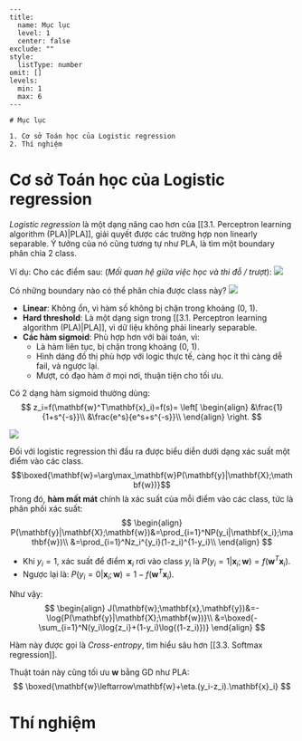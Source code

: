 
```insta-toc
---
title:
  name: Mục lục
  level: 1
  center: false
exclude: ""
style:
  listType: number
omit: []
levels:
  min: 1
  max: 6
---

# Mục lục

1. Cơ sở Toán học của Logistic regression
2. Thí nghiệm
```

# Cơ sở Toán học của Logistic regression

*Logistic regression* là một dạng nâng cao hơn của [[3.1. Perceptron learning algorithm (PLA)|PLA]], giải quyết được các trường hợp non linearly separable. Ý tưởng của nó cũng tương tự như PLA, là tìm một boundary phân chia 2 class.

Ví dụ: Cho các điểm sau: (*Mối quan hệ giữa việc học và thi đỗ / trượt*):
![](https://machinelearningcoban.com/assets/LogisticRegression/ex1.png)

Có những boundary nào có thể phân chia được class này?
![](https://machinelearningcoban.com/assets/LogisticRegression/activation.png)
- **Linear**: Không ổn, vì hàm số không bị chặn trong khoảng (0, 1).
- **Hard threshold**: Là một dạng sign trong [[3.1. Perceptron learning algorithm (PLA)|PLA]], vì dữ liệu không phải linearly separable.
- **Các hàm sigmoid**: Phù hợp hơn với bài toán, vì:
	- Là hàm liên tục, bị chặn trong khoảng (0, 1).
	- Hình dáng đồ thị phù hợp với logic thực tế, càng học ít thì càng dễ fail, và ngược lại.
	- Mượt, có đạo hàm ở mọi nơi, thuận tiện cho tối ưu.

Có 2 dạng hàm sigmoid thường dùng:
$$
z_i=f(\mathbf{w}^T\mathbf{x}_i)=f(s)=
\left[
\begin{align}
&\frac{1}{1+s^{-s}}\\
&\frac{e^s}{e^s+s^{-s}}\\
\end{align}
\right.
$$

![](https://machinelearningcoban.com/assets/LogisticRegression/lg_results.png)

Đối với logistic regression thì đầu ra được biểu diễn dưới dạng xác suất một điểm vào các class.
$$\boxed{\mathbf{w}=\arg\max_\mathbf{w}P(\mathbf{y}|\mathbf{X};\mathbf{w})}$$
Trong đó, **hàm mất mát** chính là xác suất của mỗi điểm vào các class, tức là phân phối xác suất:
$$
\begin{align}
P(\mathbf{y}|\mathbf{X};\mathbf{w})&=\prod_{i=1}^NP(y_i|\mathbf{x_i};\mathbf{w})\\
&=\prod_{i=1}^Nz_i^{y_i}(1-z_i)^{1-y_i}\\
\end{align}
$$
- Khi $y_i=1$, xác suất để điểm $\mathbf{x}_i$ rơi vào class $y_i$ là $P(y_i=1|\mathbf{x}_i;\mathbf{w})=f(\mathbf{w}^T\mathbf{x}_i)$.
- Ngược lại là: $P(y_i=0|\mathbf{x}_i;\mathbf{w})=1-f(\mathbf{w}^T\mathbf{x}_i)$.

Như vậy:
$$
\begin{align}
J(\mathbf{w};\mathbf{x},\mathbf{y})&=-\log{P(\mathbf{y}|\mathbf{X};\mathbf{w})}\\
&=\boxed{-\sum_{i=1}^N(y_i\log{z_i}+(1-y_i)\log{(1-z_i)})}
\end{align}
$$

Hàm này được gọi là *Cross-entropy*, tìm hiểu sâu hơn [[3.3. Softmax regression]].

Thuật toán này cũng tối ưu $\mathbf{w}$ bằng GD như PLA:
$$
\boxed{\mathbf{w}\leftarrow\mathbf{w}+\eta.(y_i-z_i).\mathbf{x}_i}
$$

# Thí nghiệm
